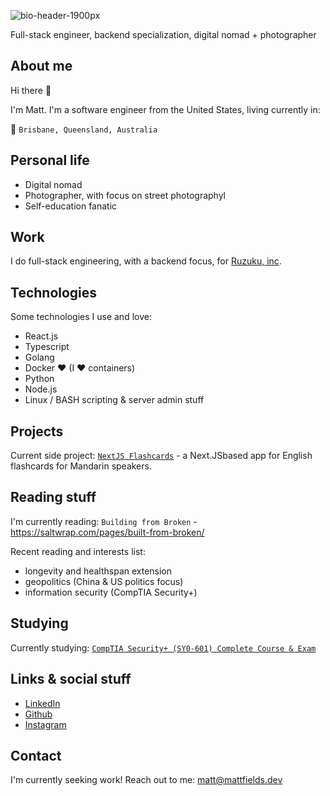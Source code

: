 
![bio-header-1900px](https://github.com/fieldse/fieldse/assets/394065/6f4f5346-c60e-432c-bbe6-956560c375b6)


Full-stack engineer, backend specialization, digital nomad + photographer 


## About me
Hi there 👋

I'm Matt. I'm a software engineer from the United States, living currently in:

📍 `Brisbane, Queensland, Australia`

## Personal life

- Digital nomad
- Photographer, with focus on street photographyl
- Self-education fanatic

## Work
I do full-stack engineering, with a backend focus, for [Ruzuku, inc](https://www.ruzuku.com/).

## Technologies

Some technologies I use and love:

- React.js
- Typescript
- Golang
- Docker ❤️ (I ❤️ containers)
- Python
- Node.js
- Linux / BASH scripting & server admin stuff

## Projects

Current side project: [`NextJS Flashcards`](https://github.com/fieldse/nextjs-flashcards) - a Next.JSbased app for English flashcards for Mandarin speakers.


## Reading stuff
I'm currently reading: 
`Building from Broken` - https://saltwrap.com/pages/built-from-broken/

Recent reading and interests list:
- longevity and healthspan extension
- geopolitics (China & US politics focus)
- information security (CompTIA Security+)


## Studying
Currently studying: [`CompTIA Security+ (SY0-601) Complete Course & Exam`](https://www.udemy.com/course/securityplus/) 

## Links & social stuff
- [LinkedIn](https://www.linkedin.com/in/matt-fields-ab4084290/)
- [Github](https://github.com/fieldse)
- [Instagram](https://www.instagram.com/mattfields.photo/)


## Contact
I'm currently seeking work! 
Reach out to me: [matt@mattfields.dev](mailto:matt@mattfields.dev)
